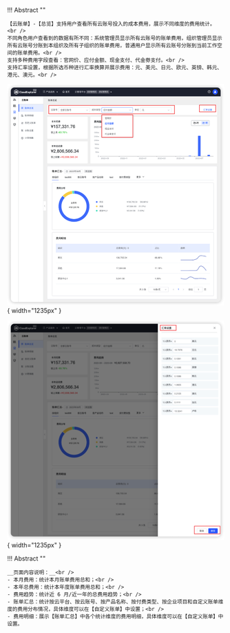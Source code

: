 !!! Abstract ""

    【云账单】-【总览】支持用户查看所有云账号投入的成本费用，展示不同维度的费用统计。<br />
    不同角色用户查看到的数据有所不同：系统管理员显示所有云账号的账单费用，组织管理员显示所有云账号分账到本组织及所有子组织的账单费用，普通用户显示所有云账号分账到当前工作空间的账单费用。<br />
    支持多种费用字段查看：官网价、应付金额、现金支付、代金劵支付。<br />
    支持汇率设置，根据所选币种进行汇率换算并展示费用：元、美元、日元、欧元、英镑、韩元、港元、澳元。<br />

![账单总览页面](../../img/finance-management/bill_overview/账单总览页面.png){ width="1235px" }

![汇率设置](../../img/finance-management/bill_overview/汇率设置.png){ width="1235px" }  

!!! Abstract ""

    __页面内容说明：__<br />
    - 本月费用：统计本月账单费用总和；<br />
    - 本年总费用：统计本年度账单费用总和；<br />
    - 费用趋势：统计近 6 月/近一年的总费用趋势；<br />
    - 账单汇总：统计按云平台、按云账号、按产品名称、按付费类型、按企业项目和自定义账单维度的费用分布情况，具体维度可以在【自定义账单】中设置；<br />
    - 费用明细：展示【账单汇总】中各个统计维度的费用明细，具体维度可以在【自定义账单】中设置。
